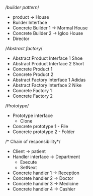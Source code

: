 /*builder pattern*/
- product -> House
- Builder Interface
- Concrete Builder 1 -> Mormal House
- Concrete Builder 2 -> Igloo House
- Director

/*Abstract factory*/
- Abstract Product Interface 1 Shoe
- Abstract Product Interface 2 Short
- Concrete Product 1
- Concrete Product 2
- Abstract Factory Interface 1 Adidas
- Abstract Factory Interface 2 Nike
- Concrete Factory 1
- Concrete Factory 2

/*Prototype*/
- Prototype interface
  + Clone
- Concrete prototype 1 - File
- Concrete prototype 2 - Folder

/* Chain of responsibility*/
- Client -> patient
- Handler interface -> Department
  + Execute
  + SetNext
- Concrete handler 1 -> Reception
- Concrete handler 2 -> Doctor
- Concrete handler 3 -> Medicine
- Concrete handler 4 -> Cashier